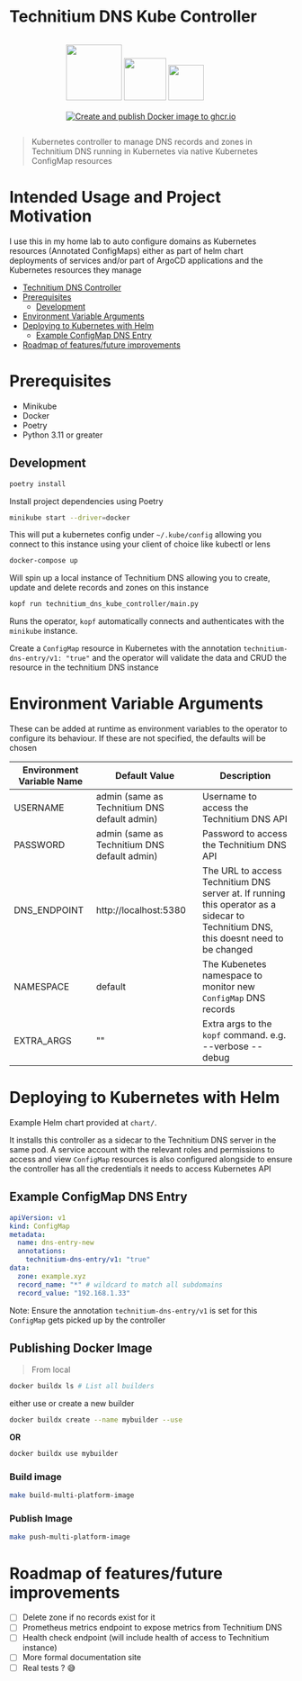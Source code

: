 # Technitium DNS Kube Controller
<div style="display: flex; justify-content: center">

<img width="99" src="https://img.shields.io/badge/kubernetes-%23326ce5.svg?style=for-the-badge&logo=kubernetes&logoColor=white"></img>
<img width="75" src="https://img.shields.io/badge/python-3670A0?style=for-the-badge&logo=python&logoColor=ffdd54"></img>
<img width="63" src="https://img.shields.io/endpoint?url=https://raw.githubusercontent.com/astral-sh/ruff/main/assets/badge/v2.json"></img>
<br />
<br />
[![Create and publish Docker image to ghcr.io](https://github.com/aaronsteed/technitium-dns-kube-controller/actions/workflows/deploy-to-ghcr.yml/badge.svg)](https://github.com/aaronsteed/technitium-dns-kube-controller/actions/workflows/deploy-to-ghcr.yml)
</div>

> Kubernetes controller to manage DNS records and zones in Technitium DNS running in Kubernetes via native Kubernetes ConfigMap resources
# Intended Usage and Project Motivation
I use this in my home lab to auto configure domains as Kubernetes resources (Annotated ConfigMaps) either as part of 
helm chart deployments of services and/or part of ArgoCD applications and the Kubernetes resources they manage 

<!-- TOC -->
* [Technitium DNS Controller](#technitium-dns-controller)
* [Prerequisites](#prerequisites)
  * [Development](#development)
* [Environment Variable Arguments](#environment-variable-arguments)
* [Deploying to Kubernetes with Helm](#deploying-to-kubernetes-with-helm)
  * [Example ConfigMap DNS Entry](#example-configmap-dns-entry)
* [Roadmap of features/future improvements](#roadmap-of-featuresfuture-improvements)
<!-- TOC -->

# Prerequisites
- Minikube
- Docker
- Poetry
- Python 3.11 or greater 

## Development
```bash
poetry install
```
Install project dependencies using Poetry
```bash
minikube start --driver=docker
```
This will put a kubernetes config under `~/.kube/config` allowing you connect to this instance using your client of choice 
like kubectl or lens

```bash
docker-compose up
```
Will spin up a local instance of Technitium DNS allowing you to create, update and delete records and zones on this instance

```bash
kopf run technitium_dns_kube_controller/main.py  
```
Runs the operator, `kopf` automatically connects and authenticates with the `minikube` instance. 

Create a `ConfigMap` resource in Kubernetes with the annotation `technitium-dns-entry/v1: "true"`
and the operator will validate the data and CRUD the resource in the technitium DNS instance

# Environment Variable Arguments
These can be added at runtime as environment variables to the operator to configure its behaviour. If these are not specified, the defaults will be chosen

| Environment Variable Name | Default Value                                | Description                                                                                                                         |
|---------------------------|----------------------------------------------|-------------------------------------------------------------------------------------------------------------------------------------|
| USERNAME                  | admin (same as Technitium DNS default admin) | Username to access the Technitium DNS API                                                                                           |
| PASSWORD                  | admin (same as Technitium DNS default admin) | Password to access the Technitium DNS API                                                                                           |
| DNS_ENDPOINT              | http://localhost:5380                        | The URL to access Technitium DNS server at. If running this operator as a sidecar to Technitium DNS, this doesnt need to be changed |
| NAMESPACE                 | default                                      | The Kubenetes namespace to monitor new `ConfigMap` DNS records                                                                      |
| EXTRA_ARGS                | ""                                           | Extra args to the `kopf` command. e.g. --verbose --debug                                                                            |

# Deploying to Kubernetes with Helm
Example Helm chart provided at `chart/`. 

It installs this controller as a sidecar to the Technitium DNS server in the same pod. A service account with the relevant roles and permissions to access and view `ConfigMap` resources
is also configured alongside to ensure the controller has all the credentials it needs to access Kubernetes API

## Example ConfigMap DNS Entry
```yaml
apiVersion: v1
kind: ConfigMap
metadata:
  name: dns-entry-new
  annotations:
    technitium-dns-entry/v1: "true"
data:
  zone: example.xyz
  record_name: "*" # wildcard to match all subdomains
  record_value: "192.168.1.33"
```
Note: Ensure the annotation `technitium-dns-entry/v1` is set for this `ConfigMap` gets picked up by the controller

## Publishing Docker Image 
> From local
```bash
docker buildx ls # List all builders
```
either use or create a new builder
```bash
docker buildx create --name mybuilder --use
```
**OR**
```bash
docker buildx use mybuilder
```
### Build image
```bash
make build-multi-platform-image
```

### Publish Image
```bash
make push-multi-platform-image
```
# Roadmap of features/future improvements
- [ ] Delete zone if no records exist for it 
- [ ] Prometheus metrics endpoint to expose metrics from Technitium DNS
- [ ] Health check endpoint (will include health of access to Technitium instance)
- [ ] More formal documentation site
- [ ] Real tests ? 😅
